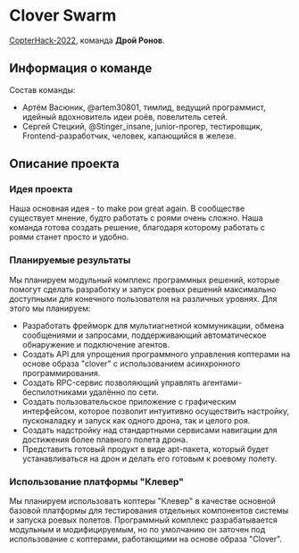 # Clover Swarm

[CopterHack-2022](copterhack2022.md), команда **Дрой Ронов**.

## Информация о команде

Состав команды:

* Артём Васюник, @artem30801, тимлид, ведущий программист, идейный вдохновитель идеи роёв, повелитель сетей.
* Сергей Стецкий, @Stinger_insane, junior-прогер, тестировщик, Frontend-разработчик, человек, капающийся в железе.

## Описание проекта

### Идея проекта

Наша основная идея - to make рои great again. В сообществе существует мнение, будто работать с роями очень сложно. Наша команда готова создать решение, благодаря которому работать с роями станет просто и удобно.

### Планируемые результаты

Мы планируем модульный комплекс программных решений, которые помогут сделать разработку и запуск роевых решений максимально доступными для конечного пользователя на различных уровнях. Для этого мы планируем:

* Разработать фрейморк для мультиагнетной коммуникации, обмена сообщениями и запросами, поддерживающий автоматическое обнаружение и подключение агентов.
* Создать API для упрощения программного управления коптерами на основе образа "clover" с использованием асинхронного программирования.
* Создать RPC-сервис позволяющий управлять агентами-беспилотниками удалённо по сети.
* Создать пользовательское приложение с графическим интерфейсом, которое позволит интуитивно осуществить настройку, пусконаладку и запуск как одного дрона, так и целого роя.
* Создать надстройку над стандартными сервисами навигации для достижения более плавного полета дрона.
* Представить готовый продукт в виде apt-пакета, который будет устанавливаться на дрон и делать его готовым к роевому полету.

### Использование платформы "Клевер"

Мы планируем использовать коптеры  "Клевер" в качестве основной базовой платформы для тестирования  отдельных компонентов системы и запуска роевых полетов. Программный комплекс разрабатывается модульным и модифицируемым, но по умолчанию он заточен под использование с коптерами, работающими на основе образа "Clover".
